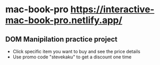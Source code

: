 # mac-book-pro https://interactive-mac-book-pro.netlify.app/

## DOM Manipilation practice project
* Click specific item you want to buy and see the price details
* Use promo code "stevekaku" to get a discount one time
